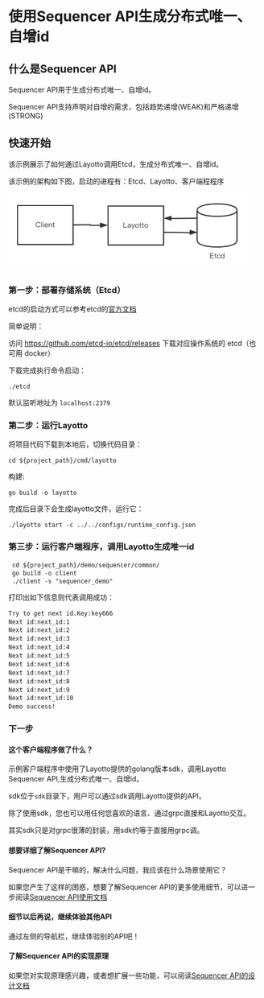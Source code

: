 # 使用Sequencer API生成分布式唯一、自增id
## 什么是Sequencer API
Sequencer API用于生成分布式唯一、自增id。

Sequencer API支持声明对自增的需求，包括趋势递增(WEAK)和严格递增(STRONG)

## 快速开始

该示例展示了如何通过Layotto调用Etcd，生成分布式唯一、自增id。

该示例的架构如下图，启动的进程有：Etcd、Layotto、客户端程程序

![img.png](../../../img/sequencer/etcd/img.png)

### 第一步：部署存储系统（Etcd）

etcd的启动方式可以参考etcd的[官方文档](https://etcd.io/docs/v3.5/quickstart/)

简单说明：

访问 https://github.com/etcd-io/etcd/releases 下载对应操作系统的 etcd（也可用 docker）

下载完成执行命令启动：

```shell @background
./etcd
```

默认监听地址为 `localhost:2379`

### 第二步：运行Layotto

将项目代码下载到本地后，切换代码目录：

```shell
cd ${project_path}/cmd/layotto
```

构建:

```shell @if.not.exist layotto
go build -o layotto
```

完成后目录下会生成layotto文件，运行它：

```shell @background
./layotto start -c ../../configs/runtime_config.json
```

### 第三步：运行客户端程序，调用Layotto生成唯一id

```shell
 cd ${project_path}/demo/sequencer/common/
 go build -o client
 ./client -s "sequencer_demo"
```

打印出如下信息则代表调用成功：

```bash
Try to get next id.Key:key666 
Next id:next_id:1  
Next id:next_id:2  
Next id:next_id:3  
Next id:next_id:4  
Next id:next_id:5  
Next id:next_id:6  
Next id:next_id:7  
Next id:next_id:8  
Next id:next_id:9  
Next id:next_id:10  
Demo success!
```

### 下一步
#### 这个客户端程序做了什么？
示例客户端程序中使用了Layotto提供的golang版本sdk，调用Layotto Sequencer API,生成分布式唯一、自增id。

sdk位于`sdk`目录下，用户可以通过sdk调用Layotto提供的API。

除了使用sdk，您也可以用任何您喜欢的语言、通过grpc直接和Layotto交互。

其实sdk只是对grpc很薄的封装，用sdk约等于直接用grpc调。


#### 想要详细了解Sequencer API?
Sequencer API是干嘛的，解决什么问题，我应该在什么场景使用它？

如果您产生了这样的困惑，想要了解Sequencer API的更多使用细节，可以进一步阅读[Sequencer API使用文档](zh/api_reference/sequencer/reference)

#### 细节以后再说，继续体验其他API
通过左侧的导航栏，继续体验别的API吧！


#### 了解Sequencer API的实现原理

如果您对实现原理感兴趣，或者想扩展一些功能，可以阅读[Sequencer API的设计文档](zh/design/sequencer/design.md)